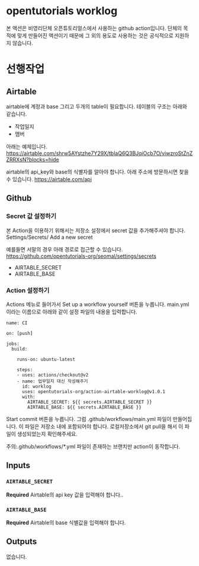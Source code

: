 # opentutorials worklog 

본 액션은 비영리단체 오픈튜토리얼스에서 사용하는 github action입니다. 단체의 목적에 맞게 만들어진 액션이기 때문에 그 외의 용도로 사용하는 것은 공식적으로 지원하지 않습니다. 

# 선행작업

## Airtable
airtable에 계정과 base 그리고 두개의 table이 필요합니다. 테이블의 구조는 아래와 같습니다. 

 - 작업일지
 - 맴버 

아래는 예제입니다. 
https://airtable.com/shrw5AYstzhe7Y29X/tblaQ6Q3BJqiOcb7O/viwzroStZnZZRRXsN?blocks=hide

airtable의 api_key와 base의 식별자를 알아야 합니다. 아래 주소에 방문하시면 찾을 수 있습니다. 
https://airtable.com/api

## Github 
### Secret 값 설정하기
본 Action을 이용하기 위해서는 저장소 설정에서 secret 값을 추가해주셔야 합니다. 
Settings/Secrets/ Add a new secret 

예를들면 서말의 경우 아래 경로로 접근할 수 있습니다. 
https://github.com/opentutorials-org/seomal/settings/secrets

 - AIRTABLE_SECRET
 - AIRTABLE_BASE

### Action 설정하기
Actions 메뉴로 들어가서 Set up a workflow yourself 버튼을 누릅니다. 
main.yml 이라는 이름으로 아래와 같이 설정 파일의 내용을 입력합니다. 

```
name: CI

on: [push]

jobs:
  build:

    runs-on: ubuntu-latest

    steps:
    - uses: actions/checkout@v2
    - name: 업무일지 대신 작성해주기 
      id: worklog
      uses: opentutorials-org/action-airtable-worklog@v1.0.1
      with:
        AIRTABLE_SECRET: ${{ secrets.AIRTABLE_SECRET }} 
        AIRTABLE_BASE: ${{ secrets.AIRTABLE_BASE }} 

```

Start commit 버튼을 누릅니다. 그럼 .github/workflows/main.yml 파일이 만들어집니다. 이 파일은 저장소 내에 포함되어야 합니다. 로컬저장소에서 git pull을 해서 이 파일이 생성되었는지 확인해주세요.

주의:.github/workflows/*.yml 파일이 존재하는 브랜치만 action이 동작합니다.


## Inputs

### `AIRTABLE_SECRET`

**Required** Airtable의 api key 값을 입력해야 합니다..

### `AIRTABLE_BASE`

**Required** Airtable의 base 식별값을 입력해야 합니다.

## Outputs

없습니다.